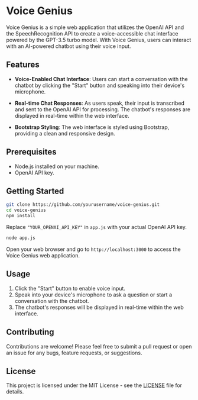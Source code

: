 # Voice Genius

Voice Genius is a simple web application that utilizes the OpenAI API and the SpeechRecognition API to create a voice-accessible chat interface powered by the GPT-3.5 turbo model. With Voice Genius, users can interact with an AI-powered chatbot using their voice input.

## Features

- **Voice-Enabled Chat Interface**: Users can start a conversation with the chatbot by clicking the "Start" button and speaking into their device's microphone.

- **Real-time Chat Responses**: As users speak, their input is transcribed and sent to the OpenAI API for processing. The chatbot's responses are displayed in real-time within the web interface.

- **Bootstrap Styling**: The web interface is styled using Bootstrap, providing a clean and responsive design.

## Prerequisites

- Node.js installed on your machine.
- OpenAI API key.

## Getting Started

```bash
git clone https://github.com/yourusername/voice-genius.git
cd voice-genius
npm install
```

Replace `"YOUR_OPENAI_API_KEY"` in `app.js` with your actual OpenAI API key.

```bash
node app.js
```

Open your web browser and go to `http://localhost:3000` to access the Voice Genius web application.

## Usage

1. Click the "Start" button to enable voice input.
2. Speak into your device's microphone to ask a question or start a conversation with the chatbot.
3. The chatbot's responses will be displayed in real-time within the web interface.

## Contributing

Contributions are welcome! Please feel free to submit a pull request or open an issue for any bugs, feature requests, or suggestions.

## License

This project is licensed under the MIT License - see the [LICENSE](LICENSE) file for details.
